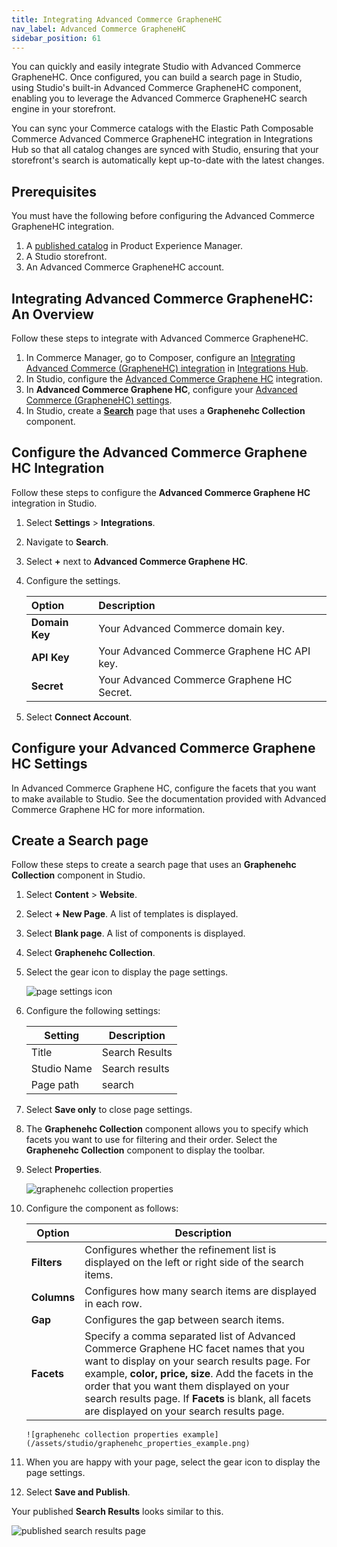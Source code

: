 ```yaml
---
title: Integrating Advanced Commerce GrapheneHC
nav_label: Advanced Commerce GrapheneHC
sidebar_position: 61
---
```


You can quickly and easily integrate Studio with Advanced Commerce GrapheneHC. Once configured, you can build a search page in Studio, using Studio's built-in Advanced Commerce GrapheneHC component, enabling you to leverage the Advanced Commerce GrapheneHC search engine in your storefront.

You can sync your Commerce catalogs with the Elastic Path Composable Commerce Advanced Commerce GrapheneHC integration in Integrations Hub so that all catalog changes are synced with Studio, ensuring that your storefront's search is automatically kept up-to-date with the latest changes.

## Prerequisites

You must have the following before configuring the Advanced Commerce GrapheneHC integration.

1. A [published catalog](/docs/pxm/catalogs/catalogs) in Product Experience Manager.
2. A Studio storefront. 
3. An Advanced Commerce GrapheneHC account. 

## Integrating Advanced Commerce GrapheneHC: An Overview

Follow these steps to integrate with Advanced Commerce GrapheneHC.

1. In Commerce Manager, go to Composer, configure an [Integrating Advanced Commerce (GrapheneHC) integration](/docs/composer/integration-hub/site-search/advanced-commerce) in [Integrations Hub](/docs/composer/integration-hub/integrations-hub). 
2. In Studio, configure the [Advanced Commerce Graphene HC](#configure-the-algolia-integration) integration. 
3. In **Advanced Commerce Graphene HC**, configure your [Advanced Commerce (GrapheneHC) settings](#configure-your-algolia-settings). 
4. In Studio, create a [**Search**](#create-a-search-page) page that uses a **Graphenehc Collection** component.

## Configure the Advanced Commerce Graphene HC Integration

Follow these steps to configure the **Advanced Commerce Graphene HC** integration in Studio.

1. Select **Settings** > **Integrations**.
2. Navigate to **Search**.
3. Select **+** next to **Advanced Commerce Graphene HC**.
4. Configure the settings. 

    | Option         | Description                                 |
    |:---------------|:--------------------------------------------|
    | **Domain Key** | Your Advanced Commerce domain key.          |
    | **API Key**    | Your Advanced Commerce Graphene HC API key. |
    | **Secret**     | Your Advanced Commerce Graphene HC Secret.  |
5. Select **Connect Account**. 

## Configure your Advanced Commerce Graphene HC Settings

In Advanced Commerce Graphene HC, configure the facets that you want to make available to Studio. See the documentation provided with Advanced Commerce Graphene HC for more information.

## Create a Search page

Follow these steps to create a search page that uses an **Graphenehc Collection** component in Studio.

1. Select **Content** > **Website**.
2. Select **+ New Page**. A list of templates is displayed.
3. Select **Blank page**. A list of components is displayed.
4. Select **Graphenehc Collection**.
5. Select the gear icon to display the page settings.

    ![page settings icon](/assets/cxsgearicon.png)

6. Configure the following settings:

    | Setting | Description |
    | --- | --- |
    | Title | Search Results |
    | Studio Name | Search results |
    | Page path | search |

7. Select **Save only** to close page settings.
8. The **Graphenehc Collection** component allows you to specify which facets you want to use for filtering and their order. Select the **Graphenehc Collection** component to display the toolbar. 
9. Select **Properties**.

    ![graphenehc collection properties](/assets/studio/graphenehc-properties.png)

10. Configure the component as follows:

    | Option | Description                                                                                                                                                                                                                                                                                                                                |
    | --- |--------------------------------------------------------------------------------------------------------------------------------------------------------------------------------------------------------------------------------------------------------------------------------------------------------------------------------------------|
    | **Filters** | Configures whether the refinement list is displayed on the left or right side of the search items.                                                                                                                                                                                                                                         |
    | **Columns** | Configures how many search items are displayed in each row.                                                                                                                                                                                                                                                                                |
    | **Gap** | Configures the gap between search items.                                                                                                                                                                                                                                                                                                   |
    | **Facets** | Specify a comma separated list of Advanced Commerce Graphene HC facet names that you want to display on your search results page. For example, **color, price, size**. Add the facets in the order that you want them displayed on your search results page. If **Facets** is blank, all facets are displayed on your search results page. |

        ![graphenehc collection properties example](/assets/studio/graphenehc_properties_example.png)

11. When you are happy with your page, select the gear icon to display the page settings.
12. Select **Save and Publish**.

Your published **Search Results** looks similar to this.

![published search results page](/assets/studio/graphenehc_search_results.png)




